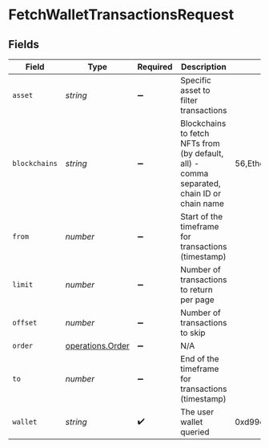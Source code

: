 # FetchWalletTransactionsRequest


## Fields

| Field                                                                                      | Type                                                                                       | Required                                                                                   | Description                                                                                | Example                                                                                    |
| ------------------------------------------------------------------------------------------ | ------------------------------------------------------------------------------------------ | ------------------------------------------------------------------------------------------ | ------------------------------------------------------------------------------------------ | ------------------------------------------------------------------------------------------ |
| `asset`                                                                                    | *string*                                                                                   | :heavy_minus_sign:                                                                         | Specific asset to filter transactions                                                      |                                                                                            |
| `blockchains`                                                                              | *string*                                                                                   | :heavy_minus_sign:                                                                         | Blockchains to fetch NFTs from (by default, all) - comma separated, chain ID or chain name | 56,Ethereum                                                                                |
| `from`                                                                                     | *number*                                                                                   | :heavy_minus_sign:                                                                         | Start of the timeframe for transactions (timestamp)                                        |                                                                                            |
| `limit`                                                                                    | *number*                                                                                   | :heavy_minus_sign:                                                                         | Number of transactions to return per page                                                  |                                                                                            |
| `offset`                                                                                   | *number*                                                                                   | :heavy_minus_sign:                                                                         | Number of transactions to skip                                                             |                                                                                            |
| `order`                                                                                    | [operations.Order](../../../sdk/models/operations/order.md)                                | :heavy_minus_sign:                                                                         | N/A                                                                                        |                                                                                            |
| `to`                                                                                       | *number*                                                                                   | :heavy_minus_sign:                                                                         | End of the timeframe for transactions (timestamp)                                          |                                                                                            |
| `wallet`                                                                                   | *string*                                                                                   | :heavy_check_mark:                                                                         | The user wallet queried                                                                    | 0xd99cB89A20822B0448936DF4f36803778CA5a003                                                 |